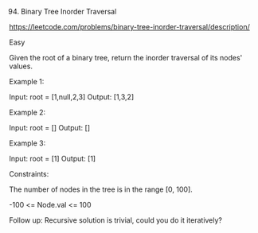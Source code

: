 94. Binary Tree Inorder Traversal

https://leetcode.com/problems/binary-tree-inorder-traversal/description/

Easy

Given the root of a binary tree, return the inorder traversal of its nodes' values.
 

Example 1:


Input: root = [1,null,2,3]
Output: [1,3,2]

Example 2:

Input: root = []
Output: []

Example 3:

Input: root = [1]
Output: [1]
 

Constraints:

The number of nodes in the tree is in the range [0, 100].

-100 <= Node.val <= 100
 

Follow up: Recursive solution is trivial, could you do it iteratively?
